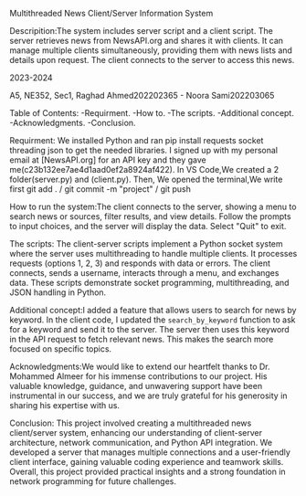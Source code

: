 Multithreaded News Client/Server Information System 

Descripition:The system includes server script and a client script. The server retrieves news from NewsAPI.org and shares it with clients. It can manage multiple clients simultaneously, providing them with news lists and details upon request. The client connects to the server to access this news.

2023-2024

A5, NE352, Sec1, Raghad Ahmed202202365 - Noora Sami202203065

Table of Contents: 
-Requirment.
-How to.
-The scripts.
-Additional concept.
-Acknowledgments.
-Conclusion.

Requirment: We installed Python and ran pip install requests socket threading json to get the needed libraries.
I signed up with my personal email at [NewsAPI.org] for an API key and they gave me(c23b132ee7ae4d1aad0ef2a8924af422).
In VS Code,We created a 2 folder(server.py) and (client.py). Then, We opened the terminal,We write first git add . / git commit -m "project" / git push

How to run the system:The client connects to the server, showing a menu to search news or sources, filter results, and view details. 
Follow the prompts to input choices, and the server will display the data. Select "Quit" to exit.

The scripts: The client-server scripts implement a Python socket system where the server uses multithreading to handle multiple clients.
It processes requests (options 1, 2, 3) and responds with data or errors. The client connects, sends a username, interacts through a menu, and exchanges data.
These scripts demonstrate socket programming, multithreading, and JSON handling in Python.

Additional concept:I added a feature that allows users to search for news by keyword. In the client code, I updated the `search_by_keyword` function to ask for a keyword and send it to the server. The server then uses this keyword in the API request to fetch relevant news. This makes the search more focused on specific topics.

Acknowledgments:We would like to extend our heartfelt thanks to Dr. Mohammed Almeer for his immense contributions to our project. His valuable knowledge, guidance, and unwavering support have been instrumental in our success, and we are truly grateful for his generosity in sharing his expertise with us.

Conclusion: This project involved creating a multithreaded news client/server system, enhancing our understanding of client-server architecture, network communication, and Python API integration.
We developed a server that manages multiple connections and a user-friendly client interface, gaining valuable coding experience and teamwork skills. Overall,
this project provided practical insights and a strong foundation in network programming for future challenges.
